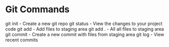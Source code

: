 # Git Commands

git init - Create a new git repo
git status - View the changes to your project code
git add - Add files to staging area
git add . - All all files to staging area
git commit - Create a new commit with files from staging area
git log - View recent commits
